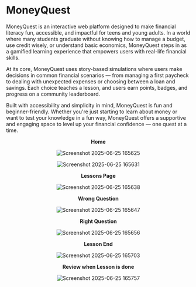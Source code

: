 
# MoneyQuest

MoneyQuest is an interactive web platform designed to make financial literacy fun, accessible, and impactful for teens and young adults. In a world where many students graduate without knowing how to manage a budget, use credit wisely, or understand basic economics, MoneyQuest steps in as a gamified learning experience that empowers users with real-life financial skills.

At its core, MoneyQuest uses story-based simulations where users make decisions in common financial scenarios — from managing a first paycheck to dealing with unexpected expenses or choosing between a loan and savings. Each choice teaches a lesson, and users earn points, badges, and progress on a community leaderboard.

Built with accessibility and simplicity in mind, MoneyQuest is fun and beginner-friendly. Whether you're just starting to learn about money or want to test your knowledge in a fun way, MoneyQuest offers a supportive and engaging space to level up your financial confidence — one quest at a time.

<div align="center">

**Home**

![Screenshot 2025-06-25 165625](https://github.com/user-attachments/assets/9a23d23c-c311-453f-a5aa-b72a7d86e66b)

![Screenshot 2025-06-25 165631](https://github.com/user-attachments/assets/33af20ae-0f75-4d12-b629-46be29a9cfa1)

**Lessons Page**

![Screenshot 2025-06-25 165638](https://github.com/user-attachments/assets/48d6c674-fc17-4cc0-b681-e706154690a7)


**Wrong Question**

![Screenshot 2025-06-25 165647](https://github.com/user-attachments/assets/3d38273d-2f8e-4a3b-87aa-e4cbc1bc7482)

**Right Question**

![Screenshot 2025-06-25 165656](https://github.com/user-attachments/assets/89c72bfe-dfc9-42a8-8119-c917289f04ca)


**Lesson End**

![Screenshot 2025-06-25 165703](https://github.com/user-attachments/assets/21b6f51a-e831-4b51-a9d5-a63ff2ee9a20)

**Review when Lesson is done**

![Screenshot 2025-06-25 165757](https://github.com/user-attachments/assets/d376450a-ba3e-4c87-85b8-63e7b4633996)





</div>
